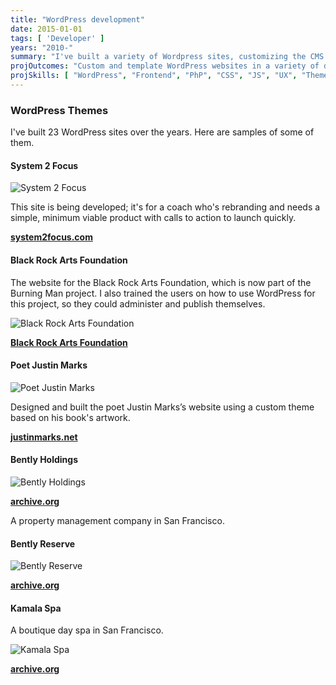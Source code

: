 ```yaml
---
title: "WordPress development"
date: 2015-01-01
tags: [ 'Developer' ]
years: "2010-"
summary: "I've built a variety of Wordpress sites, customizing the CMS for clients"
projOutcomes: "Custom and template WordPress websites in a variety of domains using minimal plugins."
projSkills: [ "WordPress", "Frontend", "PhP", "CSS", "JS", "UX", "Theme Customization" ] 
---
```


### WordPress Themes

I've built 23 WordPress sites over the years. Here are samples of some of them.

#### System 2 Focus

![System 2 Focus](/s2f.webp)

This site is being developed; it's for a coach who's rebranding and needs a simple, minimum viable product with calls to action to launch quickly. 

**[system2focus.com](https://system2focus.com/)**

#### Black Rock Arts Foundation

The website for the Black Rock Arts Foundation, which is now part of the Burning Man project. I also trained the users on how to use WordPress for this project, so they could administer and publish themselves.

![Black Rock Arts Foundation](/braf.webp)

**[Black Rock Arts Foundation](http://blackrockarts.org/)**

#### Poet Justin Marks

![Poet Justin Marks](/juston-marks.webp)

Designed and built the poet Justin Marks&rsquo;s website using a custom theme based on his book's artwork.

**[justinmarks.net](http://justinmarks.net/)**

#### Bently Holdings

![Bently Holdings](/holdings.webp)

**[archive.org](http://web.archive.org/web/20161231031746/http://bentlyholdings.com/)**

A property management company in San Francisco. 

#### Bently Reserve

![Bently Reserve](/bentlyreserve.webp)

**[archive.org](http://web.archive.org/web/20120711074742/http://bentlyreserve.com/)**

#### Kamala Spa

A boutique day spa in San Francisco.

![Kamala Spa](/kamalaspa.webp)

**[archive.org](http://web.archive.org/web/20110208182113/http://www.kamalaspa.com/)**